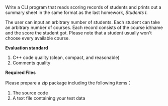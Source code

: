 Write a CLI program that reads scoring records of students and prints out a summary sheet in the same format as the last homework, *Students I*.

The user can input an arbitrary number of students. Each student can take an arbitrary number of courses. Each record consists of the course id/name and the score the student got. Please note that a student usually won't choose every available course.

**Evaluation standard**

1. C++ code quality (clean, compact, and reasonable)
2. Comments quality

**Required Files**

Please prepare a zip package including the following items：

1. The source code
2. A text file containing your test data